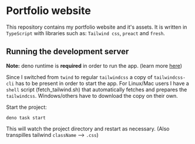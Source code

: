 # Portfolio website

This repository contains my portfolio website and it's assets. It is written in
`TypeScript` with libraries such as: `Tailwind css`, `preact` and `fresh`.

## Running the development server

**Note:** deno runtime is **required** in order to run the app. (learn more
[here](https://deno.com/manual@v1.34.3/getting_started/installation))

Since I switched from `twind` to regular `tailwindcss` a copy of
`tailwindcss-cli` has to be present in order to start the app. For Linux/Mac users I
have a `shell` script (fetch_tailwind.sh) that automatically fetches and prepares the `tailwindcss`.
Windows/others have to download the copy on their own.

Start the project:

```shell
deno task start
```

This will watch the project directory and restart as necessary. (Also
transpilles tailwind `className` --> `.css`)

